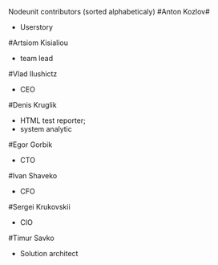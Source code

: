 Nodeunit contributors (sorted alphabeticaly)
#Anton Kozlov#
* Userstory

#Artsiom Kisialiou
* team lead

#Vlad Ilushictz
* CEO

#Denis Kruglik
* HTML test reporter;
* system analytic

#Egor Gorbik
* CTO

#Ivan Shaveko
* CFO

#Sergei Krukovskii
* CIO

#Timur Savko
* Solution architect
